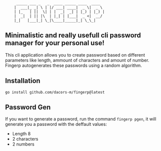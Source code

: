 ```
     _____ ___ _   _  ____ _____ ____  ____
    |  ___|_ _| \ | |/ ___| ____|  _ \|  _ \
    | |_   | ||  \| | |  _|  _| | |_) | |_) |
    |  _|  | || |\  | |_| | |___|  _ <|  __/
    |_|   |___|_| \_|\____|_____|_| \_\_|

```
## Minimalistic and really usefull cli password manager for your personal use!
This cli application allows you to create password based on different parameters
like length, ammount of characters and amount of number. Fingerp autogenerates these
passwords using a random algorithm.

## Installation
```
go install github.com/dacors-m/fingerp@latest
```

## Password Gen

If you want to generate a password, run the command ```fingerp pgen```, it will
generate you a password with the deffault values:
- Length 8
- 2 characters 
- 2 numbers
